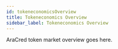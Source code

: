 ```yaml
---
id: tokeneconomicsOverview 
title: Tokeneconomics Overview
sidebar_label: Tokeneconomics Overview
---
```


AraCred token market overview goes here.
